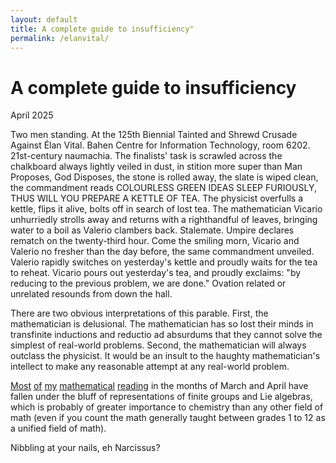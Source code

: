 ```yaml
---
layout: default
title: A complete guide to insufficiency"
permalink: /elanvital/
---
```


# A complete guide to insufficiency

<p class="date">April 2025</p>

Two men standing. At the 125th Biennial Tainted and Shrewd Crusade Against Élan Vital. Bahen Centre for Information Technology, room 6202. 21st-century naumachia. The finalists' task is scrawled across the chalkboard always lightly veiled in dust, in stition more super than Man Proposes, God Disposes, the stone is rolled away, the slate is wiped clean, the commandment reads COLOURLESS GREEN IDEAS SLEEP FURIOUSLY, THUS WILL YOU PREPARE A KETTLE OF TEA. The physicist overfulls a kettle, flips it alive, bolts off in search of lost tea. The mathematician Vicario unhurriedly strolls away and returns with a righthandful of leaves, bringing water to a boil as Valerio clambers back. Stalemate. Umpire declares rematch on the twenty-third hour. Come the smiling morn, Vicario and Valerio no fresher than the day before, the same commandment unveiled. Valerio rapidly switches on yesterday's kettle and proudly waits for the tea to reheat. Vicario pours out yesterday's tea, and proudly exclaims: "by reducing to the previous problem, we are done." Ovation related or unrelated resounds from down the hall.

There are two obvious interpretations of this parable. First, the mathematician is delusional. The mathematician has so lost their minds in transfinite inductions and reductio ad absurdums that they cannot solve the simplest of real-world problems. Second, the mathematician will always outclass the physicist. It would be an insult to the haughty mathematician's intellect to make any reasonable attempt at any real-world problem.

<a href="https://www.math.columbia.edu/%7Ewoit/QMbook/" target="_blank">Most</a> <a href="https://link.springer.com/book/10.1007/978-1-4684-9458-7" target="_blank">of</a> <a href="https://link.springer.com/book/10.1007/978-3-030-59562-3" target="_blank">my</a> <a href="https://www.cambridge.org/core/books/an-introduction-to-lie-groups-and-lie-algebras/98E68056F3EE57686421863E2B0B5DF4" target="_blank">mathematical</a> <a href="https://arxiv.org/abs/math/0503040#" target="_blank">reading</a> in the months of March and April have fallen under the bluff of representations of finite groups and Lie algebras, which is probably of greater importance to chemistry than any other field of math (even if you count the math generally taught between grades 1 to 12 as a unified field of math).

Nibbling at your nails, eh Narcissus?